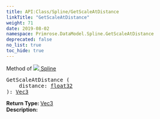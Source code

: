 ```yaml
---
title: API:Class/Spline/GetScaleAtDistance
linkTitle: "GetScaleAtDistance"
weight: 71
date: 2019-08-02
namespace: Primrose.DataModel.Spline.GetScaleAtDistance
deprecated: false
no_list: true
toc_hide: true
---
```

Method of <a href="/docs/api-reference/Class/Spline"><img src="/icons/silk/curve.png"/>&nbsp;Spline</a>
<pre class="method-declaration">
GetScaleAtDistance (
    distance: <a class="type" href="/docs/api-reference/System/Primitives#single">float32</a>
): <a class="type" href="/docs/api-reference/DataType/Vec3">Vec3</a></pre>
<b>Return Type: </b>
<a class="type" href="/docs/api-reference/DataType/Vec3">Vec3</a>
<br/>
<b>Description: </b>
